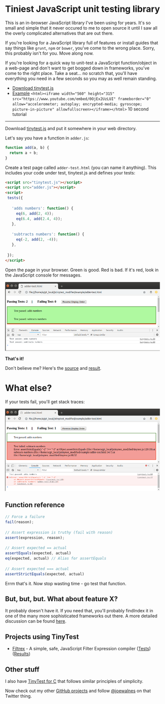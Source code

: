Tiniest JavaScript unit testing library
=======================================

This is an in-browser JavaScript library I've been using for years. It's so small and simple that it never occured to me to open source it until I saw all the overly complicated alternatives that are out there.

If you're looking for a JavaScript library full of features or install guides that say things like `grunt`, `npm` or `bower`, you've come to the wrong place. Sorry, this probably isn't for you. Move along now.

If you're looking for a quick way to unit-test a JavaScript function/object in a web-page and don't want to get bogged down in frameworks, you've come to the right place. Take a seat... no scratch that, you'll have everything you need in a few seconds so you may as well remain standing.

*   [Download tinytest.js](https://rawgit.com/joewalnes/jstinytest/master/tinytest.js)
*   [Example](https://github.com/joewalnes/jstinytest/tree/master/example)
```<html><iframe width="560" height="315" src="https://www.youtube.com/embed/0OjEx2UzLUI" frameborder="0" allow="accelerometer; autoplay; encrypted-media; gyroscope; picture-in-picture" allowfullscreen></iframe></html>```
10 second tutorial
------------------

Download [tinytest.js](https://rawgit.com/joewalnes/jstinytest/master/tinytest.js) and put it somewhere in your web directory.

Let's say you have a function in `adder.js`:

```javascript
function add(a, b) {
  return a + b;
}
```

Create a test page called `adder-test.html` (you can name it anything). This includes your code under test, tinytest.js and defines your tests:

```html
<script src="tinytest.js"></script>
<script src="adder.js"></script>
<script>
 tests({

   'adds numbers': function() {
     eq(6, add(2, 4));
     eq(6.4, add(2.4, 4));
   },

   'subtracts numbers': function() {
     eq(-2, add(2, -4)); 
   },

 });
</script>
```

Open the page in your browser. Green is good. Red is bad. If it's red, look in the JavaScript console for messages.

![](https://github.com/joewalnes/jstinytest/raw/master/screenshots/results-green.png)

**That's it!**

Don't believe me? Here's the [source](https://github.com/joewalnes/jstinytest/tree/master/example) and [result](https://rawgit.com/joewalnes/jstinytest/master/example/adder-test.html).

What else?
==========

If your tests fail, you'll get stack traces:

![](https://github.com/joewalnes/jstinytest/raw/master/screenshots/results-red.png)

Function reference
------------------

```javascript
// Force a failure
fail(reason);

// Assert expression is truthy (fail with reason)
assert(expression, reason);

// Assert expected == actual
assertEquals(expected, actual)
eq(expected, actual) // Alias for assertEquals

// Assert expected === actual
assertStrictEquals(expected, actual)
```

Errm that's it. Now stop wasting time - go test that function.

But, but, but. What about feature X?
------------------------------------

It probably doesn't have it. If you need that, you'll probably findIndex it in one of the many more sophisticated frameworks out there. A more detailed discussion can be found [here](http://www.pinterest.com/pin/61431982391077742/).

Projects using TinyTest
-----------------------

*   [Filtrex](https://github.com/joewalnes/filtrex) - A simple, safe, JavaScript Filter Expression compiler ([Tests](https://github.com/joewalnes/filtrex/blob/master/test/filtrex-test.html)) ([Results](https://rawgit.com/joewalnes/filtrex/master/test/filtrex-test.html))

Other stuff
-----------

I also have [TinyTest for C](https://github.com/joewalnes/tinytest) that follows similar principles of simplicity.

Now check out my other [GitHub projects](https://github.com/joewalnes) and follow [@joewalnes](https://twitter.com/joewalnes) on that Twitter thing.
